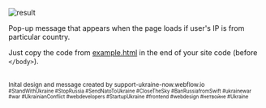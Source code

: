 ![result](https://github.com/roman-hart/popup/blob/main/result.png?raw=true)

Pop-up message that appears when the page loads if user's IP is from particular country.

Just copy the code from <a href="https://github.com/roman-hart/popup/blob/main/for_russia.html">example.html</a> in the end of your site code (before `</body>`).

<br>
<sup>Inital design and message created by support-ukraine-now.webflow.io</sup>
<br>
<sup><sup>#StandWithUkraine #StopRussia #SendNatoToUkraine #CloseTheSky #BanRussiafromSwift #ukrainewar #war #UkrainianConflict #webdevelopers #StartupUkraine #frontend #webdesign #нетвойне #Ukraine</sup></sup>
